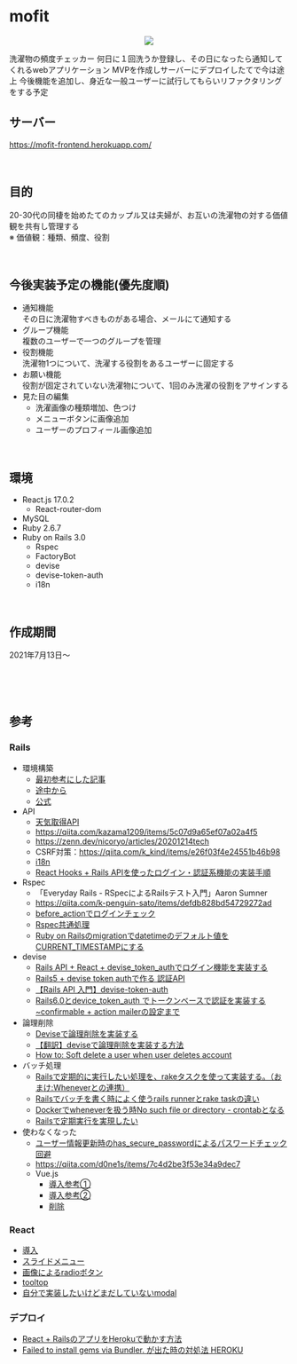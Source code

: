 # mofit
<p align="center">
  <img src="https://user-images.githubusercontent.com/67780682/143390719-2a5a1b26-69b9-459a-a274-a89eaf52da73.png" />
</p>
洗濯物の頻度チェッカー  
何日に１回洗うか登録し、その日になったら通知してくれるwebアプリケーション
MVPを作成しサーバーにデプロイしたてで今は途上
今後機能を追加し、身近な一般ユーザーに試行してもらいリファクタリングをする予定




## サーバー
https://mofit-frontend.herokuapp.com/

<br>

## 目的
20-30代の同棲を始めたてのカップル又は夫婦が、お互いの洗濯物の対する価値観を共有し管理する　　  
※ 価値観：種類、頻度、役割　　

<br>

## 今後実装予定の機能(優先度順)
- 通知機能  
  その日に洗濯物すべきものがある場合、メールにて通知する
- グループ機能  
  複数のユーザーで一つのグループを管理
- 役割機能  
  洗濯物1つについて、洗濯する役割をあるユーザーに固定する
- お願い機能  
  役割が固定されていない洗濯物について、1回のみ洗濯の役割をアサインする
- 見た目の編集  
  - 洗濯画像の種類増加、色つけ
  - メニューボタンに画像追加
  - ユーザーのプロフィール画像追加

<br>

## 環境
- React.js 17.0.2  
  - React-router-dom
- MySQL
- Ruby 2.6.7
- Ruby on Rails 3.0
  - Rspec
  - FactoryBot
  - devise
  - devise-token-auth
  - i18n
<br>

## 作成期間
2021年7月13日〜

<br><br><br>

## 参考
### Rails
- 環境構築
  - [最初参考にした記事](https://qiita.com/nsy_13/items/9fbc929f173984c30b5d)
  - [途中から](https://qiita.com/tkmd35/items/7e42b2953f5431690d91)
  - [公式](https://docs.docker.com/samples/rails/)
- API
  - [天気取得API](https://weather.tsukumijima.net/)
  - https://qiita.com/kazama1209/items/5c07d9a65ef07a02a4f5
  - https://zenn.dev/nicoryo/articles/20201214tech
  - CSRF対策：https://qiita.com/k_kind/items/e26f03f4e24551b46b98
  - [i18n](https://qiita.com/shimadama/items/7e5c3d75c9a9f51abdd5)
  - [React Hooks + Rails APIを使ったログイン・認証系機能の実装手順](https://qiita.com/kurawo___D/items/d5257e69bcb300908687)
- Rspec
  - 「Everyday Rails - RSpecによるRailsテスト入門」Aaron Sumner
  - https://qiita.com/k-penguin-sato/items/defdb828bd54729272ad
  - [before_actionでログインチェック](https://nanayaku.com/rails-login_check/)
  - [Rspec共通処理](https://qiita.com/tanutanu/items/14b0a1729069b53aa5b8)
  - [Ruby on Railsのmigrationでdatetimeのデフォルト値をCURRENT_TIMESTAMPにする](https://qiita.com/keizokeizo3/items/f2b278a4439bc921b14f)
- devise 
  - [Rails API + React + devise_token_authでログイン機能を実装する](https://qiita.com/kazama1209/items/caa387bb857194759dc5)
  - [Rails5 + devise token authで作る 認証API](http://www.webcyou.com/?p=7869)
  - [【Rails API 入門】devise-token-auth](https://qiita.com/tomokazu0112/items/5fdd6a51a84c520c45b5)
  - [Rails6.0とdevice_token_auth でトークンベースで認証を実装する~confirmable + action mailerの設定まで](https://qiita.com/mtoyopet/items/076b623ac72f4f83c5f6)
- 論理削除
  - [Deviseで論理削除を実装する](https://qiita.com/tanutanu/items/3048e17da0dc5a0e944e)
  - [【翻訳】deviseで論理削除を実装する方法](https://qiita.com/t1gert1ger/items/0b90040085005f0860bf)
  - [How to: Soft delete a user when user deletes account](https://github.com/heartcombo/devise/wiki/How-to:-Soft-delete-a-user-when-user-deletes-account)
- バッチ処理
  - [Railsで定期的に実行したい処理を、rakeタスクを使って実装する。（おまけ:Wheneverとの連携）](https://qiita.com/Tatsu88/items/0d85d2e8509632d2536b)
  - [Railsでバッチを書く時によく使うrails runnerとrake taskの違い](https://qiita.com/rllllho/items/672e336a03335cba6b34)
  - [Dockerでwheneverを扱う時No such file or directory - crontabとなる](https://qiita.com/hiroki_404_/items/f4859c67be13ed74f258)
  - [Railsで定期実行を実現したい](https://bon-voyage23.hatenablog.com/entry/2020/12/28/095205)
- 使わなくなった
  - [ユーザー情報更新時のhas_secure_passwordによるパスワードチェック回避](https://qiita.com/Zambiker/items/fa1680732b582a1e5098)
  - https://qiita.com/d0ne1s/items/7c4d2be3f53e34a9dec7
  - Vue.js
    - [導入参考①](https://www.techpit.jp/courses/123/curriculums/126/sections/934/parts/3576)
    - [導入参考②](https://qiita.com/tatsurou313/items/4f18c0d4d231e2fb55f4)
    - [削除](https://stackoverflow.com/questions/64465562/rails-how-to-remove-vue-js-with-webpack)

### React
- [導入](https://github.com/reactjs/react-rails)
- [スライドメニュー](https://www.kirupa.com/react/smooth_sliding_menu_react_motion.htm)
- [画像によるradioボタン](https://gouf.hatenablog.com/entry/2018/02/19/075202)
- [tooltop](https://reffect.co.jp/react/react-tooltip)
- [自分で実装したいけどまだしていないmodal](https://reffect.co.jp/react/react-modal)

### デプロイ
- [React + RailsのアプリをHerokuで動かす方法](https://qiita.com/pure-adachi/items/c2c5730560650c80a5e0)
- [Failed to install gems via Bundler. が出た時の対処法 HEROKU](https://qiita.com/m6mmsf/items/fb8a8672df98bdb59c9c)

